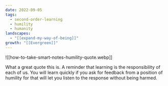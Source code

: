 ```yaml
---
date: 2022-09-05
tags:
  - second-order-learning
  - humility
  - humanity
landscapes:
  - "[[expand-my-way-of-being]]"
growth: "[[Evergreen]]"
---
```

![[how-to-take-smart-notes-humility-quote.webp]]

What a great quote this is. A reminder that learning is the responsibility of each of us. You will learn quickly if you ask for feedback from a position of humility for that will let you listen to the response without being harmed.
